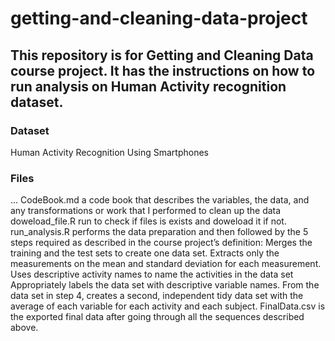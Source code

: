 # getting-and-cleaning-data-project
## This repository is for Getting and Cleaning Data course project. It has the instructions on how to run analysis on Human Activity recognition dataset.

### Dataset
Human Activity Recognition Using Smartphones

### Files
... CodeBook.md a code book that describes the variables, the data, and any transformations or work that I performed to clean up the data
doweload_file.R run to check if files is exists and doweload it if not.
run_analysis.R performs the data preparation and then followed by the 5 steps required as described in the course project’s definition:
Merges the training and the test sets to create one data set.
Extracts only the measurements on the mean and standard deviation for each measurement.
Uses descriptive activity names to name the activities in the data set
Appropriately labels the data set with descriptive variable names.
From the data set in step 4, creates a second, independent tidy data set with the average of each variable for each activity and each subject.
FinalData.csv is the exported final data after going through all the sequences described above.
